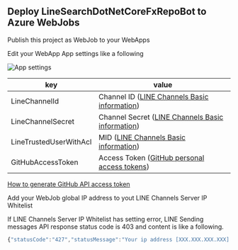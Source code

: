 ## Deploy LineSearchDotNetCoreFxRepoBot to Azure WebJobs

Publish this project as WebJob to your WebApps

Edit your WebApp App settings like a following

![App settings](https://raw.githubusercontent.com/kiyoaki/LineBotNet/master/Images/LineSearchDotNetCoreFxRepoBot.PNG "App settings")

| key                                   | value                                                                                                 |
| ------------------------------------- | ----------------------------------------------------------------------------------------------------- |
| LineChannelId                         | Channel ID ([LINE Channels Basic information](https://business.line.me/services/))                    |
| LineChannelSecret                     | Channel Secret ([LINE Channels Basic information](https://business.line.me/services/))                |
| LineTrustedUserWithAcl                | MID ([LINE Channels Basic information](https://business.line.me/services/))                           |
| GitHubAccessToken                     | Access Token ([GitHub personal access tokens](https://github.com/settings/tokens))                    |

[How to generate GitHub API access token](https://github.com/blog/1509-personal-api-tokens "How to generate GitHub API access token")

Add your WebJob global IP address to yout LINE Channels Server IP Whitelist

If LINE Channels Server IP Whitelist has setting error, LINE Sending messages API response status code is 403 and content is like a following.

```javascript
{"statusCode":"427","statusMessage":"Your ip address [XXX.XXX.XXX.XXX] is not allowed to access this API."}
